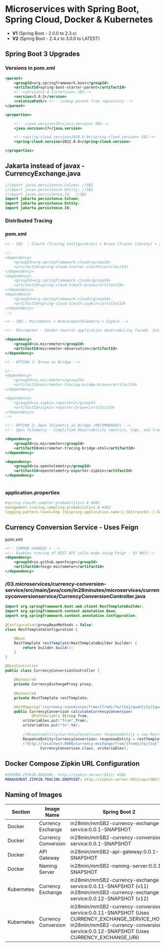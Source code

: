 # Microservices with Spring Boot, Spring Cloud, Docker & Kubernetes

- **V1** (Spring Boot - 2.0.0 to 2.3.x)
- **V2** (Spring Boot - 2.4.x to 3.0.0 to LATEST)

## Spring Boot 3 Upgrades

### Versions in pom.xml

```xml
<parent>
    <groupId>org.springframework.boot</groupId>
    <artifactId>spring-boot-starter-parent</artifactId>
    <!--<version>2.4.1</version> SB2-->
    <version>3.0.2</version>
    <relativePath/> <!-- lookup parent from repository -->
</parent>

<properties>

    <!-- <java.version>15</java.version> SB2-->
    <java.version>17</java.version>

    <!--<spring-cloud.version>2020.0.0</spring-cloud.version> SB2-->
    <spring-cloud.version>2022.0.0</spring-cloud.version>

</properties>
```

## Jakarta instead of javax - CurrencyExchange.java

```java
//import javax.persistence.Column; //SB2
//import javax.persistence.Entity; //SB2
//import javax.persistence.Id;  //SB2
import jakarta.persistence.Column; 
import jakarta.persistence.Entity;
import jakarta.persistence.Id;
```


### Distributed Tracing

### pom.xml

```xml
<!-- SB2  : Sleuth (Tracing Configuration) > Brave (Tracer library) > Zipkin -->

<!-- 
<dependency>
    <groupId>org.springframework.cloud</groupId>
    <artifactId>spring-cloud-starter-sleuth</artifactId>
</dependency>
<dependency>
    <groupId>org.springframework.cloud</groupId>
    <artifactId>spring-cloud-sleuth-brave</artifactId>
</dependency>
<dependency>
    <groupId>org.springframework.cloud</groupId>
    <artifactId>spring-cloud-sleuth-zipkin</artifactId>
</dependency>
-->

<!-- SB3 : Micrometer > Brave/OpenTelemetry > Zipkin -->

<!-- Micrometer - Vendor-neutral application observability facade. Instrument your JVM-based application code without vendor lock-in.  Observation (Metrics & Logs) + Tracing.-->

<dependency>
    <groupId>io.micrometer</groupId>
    <artifactId>micrometer-observation</artifactId>
</dependency>

<!-- OPTION 1: Brave as Bridge -->

<!--
<dependency>
    <groupId>io.micrometer</groupId>
    <artifactId>micrometer-tracing-bridge-brave</artifactId>
</dependency>

<dependency>
    <groupId>io.zipkin.reporter2</groupId
    <artifactId>zipkin-reporter-brave</artifactId>
</dependency>
-->

<!-- OPTION 2: Open Telemetry as Bridge (RECOMMENDED) -->
<!-- Open Telemetry - Simplified Observability (metrics, logs, and traces) -->

<dependency>
    <groupId>io.micrometer</groupId>
    <artifactId>micrometer-tracing-bridge-otel</artifactId>
</dependency>

<dependency>
    <groupId>io.opentelemetry</groupId>
    <artifactId>opentelemetry-exporter-zipkin</artifactId>
</dependency>
  
```

### application.properties

```yaml
#spring.sleuth.sampler.probability=1.0 #SB2
management.tracing.sampling.probability=1.0 #SB3
logging.pattern.level=%5p [${spring.application.name:},%X{traceId:-},%X{spanId:-}] #SB3
```

## Currency Conversion Service - Uses Feign

pom.xml

```xml
<!-- COMMON CHANGES + -->
<!-- Enables tracing of REST API calls made using Feign - V3 ONLY-->
<dependency>
	<groupId>io.github.openfeign</groupId>
	<artifactId>feign-micrometer</artifactId>
</dependency>
``` 


### /03.microservices/currency-conversion-service/src/main/java/com/in28minutes/microservices/currencyconversionservice/CurrencyConversionController.java

```java
import org.springframework.boot.web.client.RestTemplateBuilder;
import org.springframework.context.annotation.Bean;
import org.springframework.context.annotation.Configuration;
 
@Configuration(proxyBeanMethods = false)
class RestTemplateConfiguration {
    
    @Bean
    RestTemplate restTemplate(RestTemplateBuilder builder) {
        return builder.build();
    }
}

@RestController
public class CurrencyConversionController {
	
	@Autowired
	private CurrencyExchangeProxy proxy;
	
    @Autowired
    private RestTemplate restTemplate;

	@GetMapping("/currency-conversion/from/{from}/to/{to}/quantity/{quantity}")
	public CurrencyConversion calculateCurrencyConversion(
			@PathVariable String from,
		uriVariables.put("from",from);
		uriVariables.put("to",to);
		
		//ResponseEntity<CurrencyConversion> responseEntity = new RestTemplate().getForEntity
		ResponseEntity<CurrencyConversion> responseEntity = restTemplate.getForEntity
		("http://localhost:8000/currency-exchange/from/{from}/to/{to}", 
				CurrencyConversion.class, uriVariables);
```

## Docker Compose Zipkin URL Configuration
```yaml
#SPRING.ZIPKIN.BASEURL: http://zipkin-server:9411/ #SB2
MANAGEMENT.ZIPKIN.TRACING.ENDPOINT: http://zipkin-server:9411/api/SB2/spans #SB3
```

## Naming of Images

| Section | Image Name  | Spring Boot 2 | Spring Boot 3|
| -------- | ------------- | ------------- | ------------- |
| Docker | Currency Exchange | in28min/mmSB2-currency-exchange-service:0.0.1-SNAPSHOT | in28min/mmv3-currency-exchange-service:0.0.1-SNAPSHOT|
| Docker | Currency Conversion  | in28min/mmSB2-currency-conversion-service:0.0.1-SNAPSHOT  |in28min/mmv3-currency-conversion-service:0.0.1-SNAPSHOT|
| Docker | API Gateway  | in28min/mmSB2-api-gateway:0.0.1-SNAPSHOT  |in28min/mmv3-api-gateway:0.0.1-SNAPSHOT|
| Docker | Naming Server | in28min/mmSB2-naming-server:0.0.1-SNAPSHOT  |in28min/mmv3-naming-server:0.0.1-SNAPSHOT|
| Kubernetes | Currency Exchange | in28min/mmSB2-currency-exchange-service:0.0.11-SNAPSHOT (v11)<BR/> in28min/mmSB2-currency-exchange-service:0.0.12-SNAPSHOT (v12)| in28min/mmv3-currency-exchange-service:0.0.11-SNAPSHOT (v11)<BR/> in28min/mmv3-currency-exchange-service:0.0.12-SNAPSHOT (v12)|
| Kubernetes | Currency Conversion | in28min/mmSB2-currency-conversion-service:0.0.11-SNAPSHOT (Uses CURRENCY_EXCHANGE_SERVICE_HOST)<BR/> in28min/mmSB2-currency-conversion-service:0.0.12-SNAPSHOT (Uses CURRENCY_EXCHANGE_URI)| in28min/mmv3-currency-conversion-service:0.0.11-SNAPSHOT (Uses CURRENCY_EXCHANGE_SERVICE_HOST)<BR/> in28min/mmv3-currency-conversion-service:0.0.12-SNAPSHOT (Uses CURRENCY_EXCHANGE_URI)|
